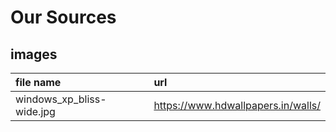 # Our Sources

## images

| file name | url  |
|:----------|:-----| 
| windows_xp_bliss-wide.jpg | https://www.hdwallpapers.in/walls/|
